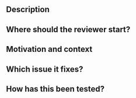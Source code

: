 ## Description
<!--- Describe your changes -->

## Where should the reviewer start?
<!--- Describe where reviewer should start testing -->

## Motivation and context
<!--- Why is this change required? What problem does it solve? -->

## Which issue it fixes?
<!--- Link to issue: Closes #issue-number -->

## How has this been tested?
<!--- Describe how you tested changes -->
